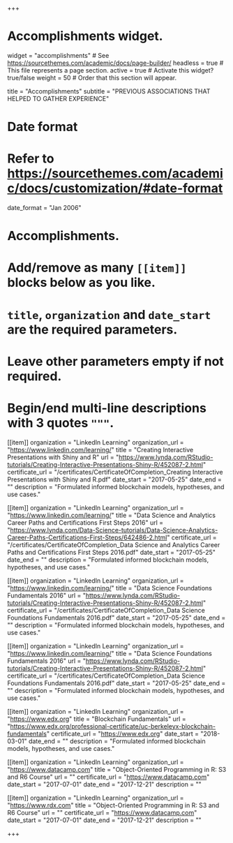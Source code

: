 +++
# Accomplishments widget.
widget = "accomplishments"  # See https://sourcethemes.com/academic/docs/page-builder/
headless = true  # This file represents a page section.
active = true  # Activate this widget? true/false
weight = 50  # Order that this section will appear.

title = "Accomplishments"
subtitle = "PREVIOUS ASSOCIATIONS THAT HELPED TO GATHER EXPERIENCE"

# Date format
#   Refer to https://sourcethemes.com/academic/docs/customization/#date-format
date_format = "Jan 2006"

# Accomplishments.
#   Add/remove as many `[[item]]` blocks below as you like.
#   `title`, `organization` and `date_start` are the required parameters.
#   Leave other parameters empty if not required.
#   Begin/end multi-line descriptions with 3 quotes `"""`.

[[item]]
  organization = "LinkedIn Learning"
  organization_url = "https://www.linkedin.com/learning/"
  title = "Creating Interactive Presentations with Shiny and R"
  url = "https://www.lynda.com/RStudio-tutorials/Creating-Interactive-Presentations-Shiny-R/452087-2.html"
  certificate_url = "/certificates/CertificateOfCompletion_Creating Interactive Presentations with Shiny and R.pdf"
  date_start = "2017-05-25"
  date_end = ""
  description = "Formulated informed blockchain models, hypotheses, and use cases."

[[item]]
  organization = "LinkedIn Learning"
  organization_url = "https://www.linkedin.com/learning/"
  title = "Data Science and Analytics Career Paths and Certifications First Steps 2016"
  url = "https://www.lynda.com/Data-Science-tutorials/Data-Science-Analytics-Career-Paths-Certifications-First-Steps/642486-2.html"
  certificate_url = "/certificates/CertificateOfCompletion_Data Science and Analytics Career Paths and Certifications First Steps 2016.pdf"
  date_start = "2017-05-25"
  date_end = ""
  description = "Formulated informed blockchain models, hypotheses, and use cases."

[[item]]
  organization = "LinkedIn Learning"
  organization_url = "https://www.linkedin.com/learning/"
  title = "Data Science Foundations Fundamentals 2016"
  url = "https://www.lynda.com/RStudio-tutorials/Creating-Interactive-Presentations-Shiny-R/452087-2.html"
  certificate_url = "/certificates/CertificateOfCompletion_Data Science Foundations Fundamentals 2016.pdf"
  date_start = "2017-05-25"
  date_end = ""
  description = "Formulated informed blockchain models, hypotheses, and use cases."

[[item]]
  organization = "LinkedIn Learning"
  organization_url = "https://www.linkedin.com/learning/"
  title = "Data Science Foundations Fundamentals 2016"
  url = "https://www.lynda.com/RStudio-tutorials/Creating-Interactive-Presentations-Shiny-R/452087-2.html"
  certificate_url = "/certificates/CertificateOfCompletion_Data Science Foundations Fundamentals 2016.pdf"
  date_start = "2017-05-25"
  date_end = ""
  description = "Formulated informed blockchain models, hypotheses, and use cases."

[[item]]
  organization = "LinkedIn Learning"
  organization_url = "https://www.edx.org"
  title = "Blockchain Fundamentals"
  url = "https://www.edx.org/professional-certificate/uc-berkeleyx-blockchain-fundamentals"
  certificate_url = "https://www.edx.org"
  date_start = "2018-03-01"
  date_end = ""
  description = "Formulated informed blockchain models, hypotheses, and use cases."
  
[[item]]
  organization = "LinkedIn Learning"
  organization_url = "https://www.datacamp.com"
  title = "Object-Oriented Programming in R: S3 and R6 Course"
  url = ""
  certificate_url = "https://www.datacamp.com"
  date_start = "2017-07-01"
  date_end = "2017-12-21"
  description = ""
  
[[item]]
  organization = "LinkedIn Learning"
  organization_url = "https://www.rdx.com"
  title = "Object-Oriented Programming in R: S3 and R6 Course"
  url = ""
  certificate_url = "https://www.datacamp.com"
  date_start = "2017-07-01"
  date_end = "2017-12-21"
  description = ""

+++
